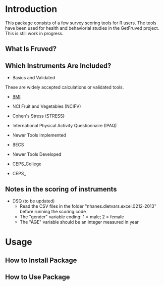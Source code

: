 # Introduction

This package consists of a few survey scoring tools for R users. The tools have been used for health and behaviorial studies in the GetFruved project. This is still work in progress.

## What Is Fruved?

## Which Instruments Are Included?

* Basics and Validated

These are widely accepted calculations or validated tools.

- [BMI](docs/BMI.md)

- NCI Fruit and Vegetables (NCIFV)

- Cohen's Stress (STRESS)

- International Physical Activity Questionnaire (IPAQ)

* Newer Tools Implemented

- BECS

* Newer Tools Developed

- CEPS_College

- CEPS_


## Notes in the scoring of instruments

* DSQ (to be updated)
	* Read the CSV files in the folder "nhanes.dietvars.excel.0212-2013" before running the scoring code
	* The "gender" variable coding: 1 = male; 2 = female
	* The "AGE" variable should be an integer measured in year  

# Usage

## How to Install Package

## How to Use Package



